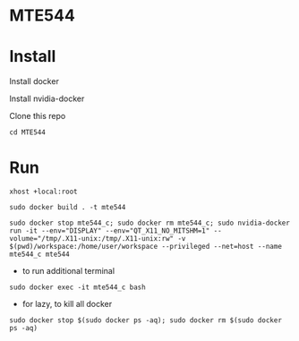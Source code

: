 # MTE544

# Install

Install docker

Install nvidia-docker

Clone this repo

```cd MTE544```

# Run

```xhost +local:root ```

```sudo docker build . -t mte544 ```

```sudo docker stop mte544_c; sudo docker rm mte544_c; sudo nvidia-docker run -it --env="DISPLAY" --env="QT_X11_NO_MITSHM=1" --volume="/tmp/.X11-unix:/tmp/.X11-unix:rw" -v $(pwd)/workspace:/home/user/workspace --privileged --net=host --name mte544_c mte544```

- to run additional terminal

```sudo docker exec -it mte544_c bash```

- for lazy, to kill all docker

```sudo docker stop $(sudo docker ps -aq); sudo docker rm $(sudo docker ps -aq)```
